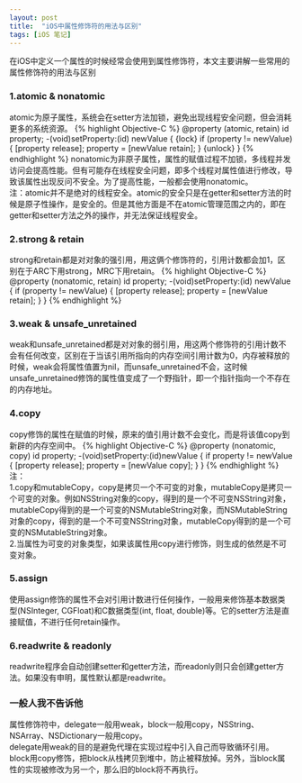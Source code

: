 ```yaml
---
layout: post
title:  "iOS中属性修饰符的用法与区别"
tags: [iOS 笔记]
---
```

在iOS中定义一个属性的时候经常会使用到属性修饰符，本文主要讲解一些常用的属性修饰符的用法与区别
### 1.atomic & nonatomic
atomic为原子属性，系统会在setter方法加锁，避免出现线程安全问题，但会消耗更多的系统资源。
{% highlight Objective-C %}
@property (atomic, retain) id property;
-(void)setProperty:(id) newValue {
	{lock}
		if (property != newValue) {
			[property release];
			property = [newValue retain];
		}
	{unlock}
}
{% endhighlight %}
nonatomic为非原子属性，属性的赋值过程不加锁，多线程并发访问会提高性能。但有可能存在线程安全问题，即多个线程对属性值进行修改，导致该属性出现反问不安全。为了提高性能，一般都会使用nonatomic。    
注：atomic并不是绝对的线程安全。atomic的安全只是在getter和setter方法的时候是原子性操作，是安全的。但是其他方面是不在atomic管理范围之内的，即在getter和setter方法之外的操作，并无法保证线程安全。
### 2.strong & retain
strong和retain都是对对象的强引用，用这俩个修饰符的，引用计数都会加1，区别在于ARC下用strong，MRC下用retain。
{% highlight Objective-C %}
@property (nonatomic, retain) id property;
-(void)setProperty:(id) newValue {
	if (property != newValue) {
		[property release];
		property = [newValue retain];
	}
}
{% endhighlight %}
### 3.weak & unsafe_unretained
weak和unsafe_unretained都是对对象的弱引用，用这两个修饰符的引用计数不会有任何改变，区别在于当该引用所指向的内存空间引用计数为0，内存被释放的时候，weak会将属性值置为nil，而unsafe_unretained不会，这时候unsafe_unretained修饰的属性值变成了一个野指针，即一个指针指向一个不存在的内存地址。
### 4.copy
copy修饰的属性在赋值的时候，原来的值引用计数不会变化，而是将该值copy到新辟的内存空间中。
{% highlight Objective-C %}
@property (nonatomic, copy) id property;
-(void)setProperty:(id)newValue {
	if property != newValue {
		[property release];
		property = [newValue copy];
	}
}
{% endhighlight %}
注：    
1.copy和mutableCopy，copy是拷贝一个不可变的对象，mutableCopy是拷贝一个可变的对象。例如NSString对象的copy，得到的是一个不可变NSString对象，mutableCopy得到的是一个可变的NSMutableString对象，而NSMutableString对象的copy，得到的是一个不可变NSString对象，mutableCopy得到的是一个可变的NSMutableString对象。    
2.当属性为可变的对象类型，如果该属性用copy进行修饰，则生成的依然是不可变对象。
### 5.assign
使用assign修饰的属性不会对引用计数进行任何操作，一般用来修饰基本数据类型(NSInteger, CGFloat)和C数据类型(int, float, double)等。它的setter方法是直接赋值，不进行任何retain操作。
### 6.readwrite & readonly
readwrite程序会自动创建setter和getter方法，而readonly则只会创建getter方法。如果没有申明，属性默认都是readwrite。    

### 一般人我不告诉他
属性修饰符中，delegate一般用weak，block一般用copy，NSString、NSArray、NSDictionary一般用copy。    
delegate用weak的目的是避免代理在实现过程中引入自己而导致循环引用。    
block用copy修饰，把block从栈拷贝到堆中，防止被释放掉。另外，当block属性的实现被修改为另一个，那么旧的block将不再执行。    

